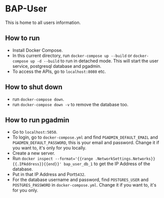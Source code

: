 # BAP-User

This is home to all users information.

## How to run

* Install Docker Compose.
* In this current directory, run `docker-compose up --build` or `docker-compose up -d --build` to run in detached mode. 
This will start the user service, postgresql database and pgadmin.
* To access the APIs, go to `localhost:8080` etc.

## How to shut down

* run `docker-compose down`.
* run `docker-compose down -v` to remove the database too.

## How to run pgadmin

* Go to `localhost:5050`.
* To login, go to `docker-compose.yml` and find `PGADMIN_DEFAULT_EMAIL` and `PGADMIN_DEFAULT_PASSWORD`, this is your email and password.
Change it if you want to, it's only for you locally.
* Create a new server.
* Run `docker inspect --format='{{range .NetworkSettings.Networks}}{{.IPAddress}}{{end}}' bap_user_db_1` to get the IP Address of the database.
* Put in that IP Address and Port`5432`.
* For the database username and password, find `POSTGRES_USER` and `POSTGRES_PASSWORD` in `docker-compose.yml`. Change it if you want to, it's for you only.